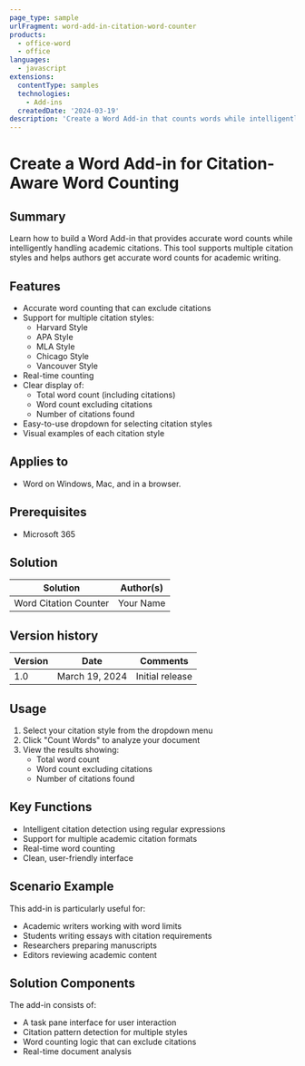 ```yaml
---
page_type: sample
urlFragment: word-add-in-citation-word-counter
products:
  - office-word
  - office
languages:
  - javascript
extensions:
  contentType: samples
  technologies:
    - Add-ins
  createdDate: '2024-03-19'
description: 'Create a Word Add-in that counts words while intelligently handling citations.'
---
```


# Create a Word Add-in for Citation-Aware Word Counting

## Summary

Learn how to build a Word Add-in that provides accurate word counts while intelligently handling academic citations. This tool supports multiple citation styles and helps authors get accurate word counts for academic writing.

## Features

- Accurate word counting that can exclude citations
- Support for multiple citation styles:
  - Harvard Style
  - APA Style
  - MLA Style
  - Chicago Style
  - Vancouver Style
- Real-time counting
- Clear display of:
  - Total word count (including citations)
  - Word count excluding citations
  - Number of citations found
- Easy-to-use dropdown for selecting citation styles
- Visual examples of each citation style

## Applies to

- Word on Windows, Mac, and in a browser.

## Prerequisites

- Microsoft 365

## Solution

Solution | Author(s)
---------|----------
Word Citation Counter | Your Name

## Version history

Version  | Date | Comments
---------| -----| --------
1.0  | March 19, 2024 | Initial release

## Usage

1. Select your citation style from the dropdown menu
2. Click "Count Words" to analyze your document
3. View the results showing:
   - Total word count
   - Word count excluding citations
   - Number of citations found

## Key Functions

- Intelligent citation detection using regular expressions
- Support for multiple academic citation formats
- Real-time word counting
- Clean, user-friendly interface

## Scenario Example

This add-in is particularly useful for:
- Academic writers working with word limits
- Students writing essays with citation requirements
- Researchers preparing manuscripts
- Editors reviewing academic content

## Solution Components

The add-in consists of:
- A task pane interface for user interaction
- Citation pattern detection for multiple styles
- Word counting logic that can exclude citations
- Real-time document analysis
